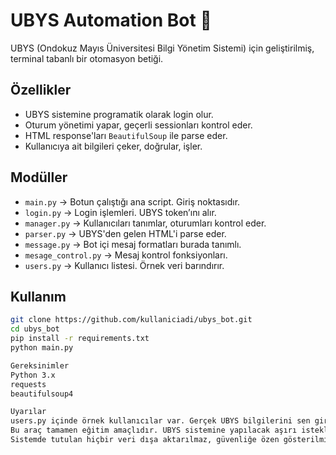 # UBYS Automation Bot 🚀

UBYS (Ondokuz Mayıs Üniversitesi Bilgi Yönetim Sistemi) için geliştirilmiş, terminal tabanlı bir otomasyon betiği.

## Özellikler

- UBYS sistemine programatik olarak login olur.
- Oturum yönetimi yapar, geçerli sessionları kontrol eder.
- HTML response'ları `BeautifulSoup` ile parse eder.
- Kullanıcıya ait bilgileri çeker, doğrular, işler.

## Modüller

- `main.py` → Botun çalıştığı ana script. Giriş noktasıdır.
- `login.py` → Login işlemleri. UBYS token’ını alır.
- `manager.py` → Kullanıcıları tanımlar, oturumları kontrol eder.
- `parser.py` → UBYS'den gelen HTML'i parse eder.
- `message.py` → Bot içi mesaj formatları burada tanımlı.
- `mesage_control.py` → Mesaj kontrol fonksiyonları.
- `users.py` → Kullanıcı listesi. Örnek veri barındırır.

## Kullanım

```bash
git clone https://github.com/kullaniciadi/ubys_bot.git
cd ubys_bot
pip install -r requirements.txt
python main.py

Gereksinimler
Python 3.x
requests
beautifulsoup4

Uyarılar
users.py içinde örnek kullanıcılar var. Gerçek UBYS bilgilerini sen girmelisin.
Bu araç tamamen eğitim amaçlıdır. UBYS sistemine yapılacak aşırı isteklerden geliştirici sorumlu değildir.
Sistemde tutulan hiçbir veri dışa aktarılmaz, güvenliğe özen gösterilmiştir.
